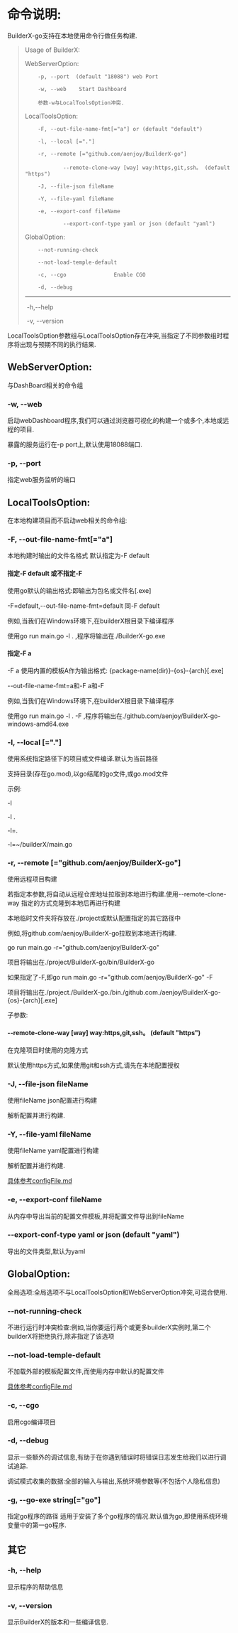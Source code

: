 # 命令说明:

BuilderX-go支持在本地使用命令行做任务构建.

> Usage of BuilderX:
> 
> WebServerOption:
> 
>         -p, --port  (default "18088") web Port
> 
>         -w, --web    Start Dashboard
> 
>         参数-w与LocalToolsOption冲突.
> 
> LocalToolsOption:
> 
>         -F, --out-file-name-fmt[="a"] or (default "default")
> 
>         -l, --local [="."]
> 
>         -r, --remote [="github.com/aenjoy/BuilderX-go"]
> 
>                 --remote-clone-way [way] way:https,git,ssh。 (default "https")
> 
>         -J, --file-json fileName
> 
>         -Y, --file-yaml fileName
> 
>         -e, --export-conf fileName
> 
>                 --export-conf-type yaml or json (default "yaml")
> 
> GlobalOption:
> 
>         --not-running-check
> 
>         --not-load-temple-default
> 
>         -c, --cgo               Enable CGO
> 
>         -d, --debug
>
> ----------------------
>
> ​		-h,--help
>
> ​		-v, --version

LocalToolsOption参数组与LocalToolsOption存在冲突,当指定了不同参数组时程序将出现与预期不同的执行结果.

## WebServerOption:

与DashBoard相关的命令组

### -w, --web

启动webDashboard程序,我们可以通过浏览器可视化的构建一个或多个,本地或远程的项目.

暴露的服务运行在-p port上,默认使用18088端口.

### -p, --port

 指定web服务监听的端口

## LocalToolsOption:

在本地构建项目而不启动web相关的命令组:

### -F, --out-file-name-fmt[="a"]

本地构建时输出的文件名格式 默认指定为-F default

#### 指定-F default 或不指定-F

 使用go默认的输出格式:即输出为包名或文件名[.exe]

-F=default,--out-file-name-fmt=default 同-F default

例如,当我们在Windows环境下,在builderX根目录下编译程序

使用go  run main.go -l . ,程序将输出在./BuilderX-go.exe

#### 指定-F a

-F a 使用内置的模板A作为输出格式: {package-name(dir)}-{os}-{arch}[.exe]

--out-file-name-fmt=a和-F a和-F

例如,当我们在Windows环境下,在builderX根目录下编译程序

使用go  run main.go -l . -F ,程序将输出在./github.com/aenjoy/BuilderX-go-windows-amd64.exe

###  -l, --local [="."]

使用系统指定路径下的项目或文件编译.默认为当前路径

支持目录(存在go.mod),以go结尾的go文件,或go.mod文件

示例:

-l

-l .

-l=.

-l=~/builderX/main.go

###  -r, --remote [="github.com/aenjoy/BuilderX-go"]

使用远程项目构建

若指定本参数,将自动从远程仓库地址拉取到本地进行构建.使用--remote-clone-way 指定的方式克隆到本地后再进行构建

本地临时文件夹将存放在./project或默认配置指定的其它路径中

例如,将github.com/aenjoy/BuilderX-go拉取到本地进行构建.

go run main.go -r="github.com/aenjoy/BuilderX-go"

项目将输出在./project/BuilderX-go/bin/BuilderX-go

如果指定了-F,即go run main.go -r="github.com/aenjoy/BuilderX-go" -F

项目将输出在./project./BuilderX-go./bin./github.com./aenjoy/BuilderX-go-{os}-{arch}[.exe]

子参数:

####  --remote-clone-way [way] way:https,git,ssh。 (default "https")

在克隆项目时使用的克隆方式

默认使用https方式,如果使用git和ssh方式,请先在本地配置授权

###  -J, --file-json fileName

使用fileName json配置进行构建

解析配置并进行构建.

###  -Y, --file-yaml fileName

使用fileName yaml配置进行构建

解析配置并进行构建.

[具体参考configFile.md](configFile.md)

###  -e, --export-conf fileName

从内存中导出当前的配置文件模板,并将配置文件导出到fileName

###  --export-conf-type yaml or json (default "yaml")

导出的文件类型,默认为yaml

## GlobalOption:

全局选项:全局选项不与LocalToolsOption和WebServerOption冲突,可混合使用.

### --not-running-check

不进行运行时冲突检查:例如,当你要运行两个或更多builderX实例时,第二个builderX将拒绝执行,除非指定了该选项

### --not-load-temple-default

不加载外部的模板配置文件,而使用内存中默认的配置文件

[具体参考configFile.md](configFile.md)

### -c, --cgo

启用cgo编译项目

###  -d, --debug

显示一些额外的调试信息,有助于在你遇到错误时将错误日志发生给我们以进行调试追踪.

调试模式收集的数据:全部的输入与输出,系统环境参数等(不包括个人隐私信息)

### -g, --go-exe string[="go"]

指定go程序的路径 适用于安装了多个go程序的情况.默认值为go,即使用系统环境变量中的第一go程序.

## 其它

###  -h, --help

显示程序的帮助信息

###  -v, --version

显示BuilderX的版本和一些编译信息.